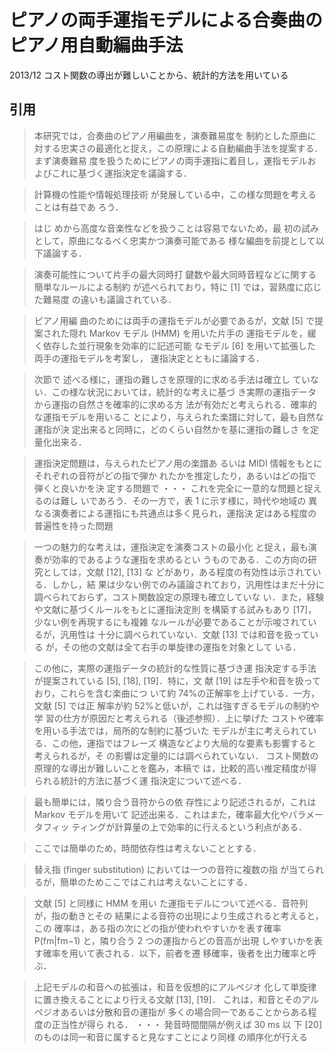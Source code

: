 # ピアノの両手運指モデルによる合奏曲のピアノ用自動編曲手法

2013/12
コスト関数の導出が難しいことから、統計的方法を用いている

## 引用

> 本研究では，合奏曲のピアノ用編曲を，演奏難易度を
制約とした原曲に対する忠実さの最適化と捉え，この原理による自動編曲手法を提案する．まず演奏難易
度を扱うためにピアノの両手運指に着目し，運指モデルおよびこれに基づく運指決定を議論する．

> 計算機の性能や情報処理技術
が発展している中，この様な問題を考えることは有益であ
ろう．

> はじ
めから高度な音楽性などを扱うことは容易でないため，最
初の試みとして，原曲になるべく忠実かつ演奏可能である
様な編曲を前提として以下議論する．

> 演奏可能性について片手の最大同時打
鍵数や最大同時音程などに関する簡単なルールによる制約
が述べられており，特に [1] では，習熟度に応じた難易度
の違いも議論されている．

> ピアノ用編
曲のためには両手の運指モデルが必要であるが，文献 [5]
で提案された隠れ Markov モデル (HMM) を用いた片手の
運指モデルを，緩く依存した並行現象を効率的に記述可能
なモデル [6] を用いて拡張した両手の運指モデルを考案し，
運指決定とともに議論する．

> 次節で
述べる様に，運指の難しさを原理的に求める手法は確立し
ていない．この様な状況においては，統計的な考えに基づ
き実際の運指データから運指の自然さを確率的に求める方
法が有効だと考えられる．確率的な運指モデルを用いるこ
とにより，与えられた楽譜に対して，最も自然な運指が決
定出来ると同時に，どのくらい自然かを基に運指の難しさ
を定量化出来る．

> 運指決定問題は，与えられたピアノ用の楽譜あ
るいは MIDI 情報をもとにそれぞれの音符がどの指で弾か
れたかを推定したり，あるいはどの指で弾くと良いかを決
定する問題で
・・・
これを完全に一意的な問題と捉えるのは難し
いであろう．その一方で，表 1 に示す様に，時代や地域の
異なる演奏者による運指にも共通点は多く見られ，運指決
定はある程度の普遍性を持った問題

> 一つの魅力的な考えは，運指決定を演奏コストの最小化
と捉え，最も演奏が効率的であるような運指を求めるとい
うものである．この方向の研究としては，文献 [12], [13] な
どがあり，ある程度の有効性は示されている．しかし，結
果は少ない例でのみ議論されており，汎用性はまだ十分に
調べられておらず，コスト関数設定の原理も確立していな
い．また，経験や文献に基づくルールをもとに運指決定則
を構築する試みもあり [17]，少ない例を再現するにも複雑
なルールが必要であることが示唆されているが，汎用性は
十分に調べられていない．文献 [13] では和音を扱っている
が，その他の文献は全て右手の単旋律の運指を対象として
いる．

> この他に，実際の運指データの統計的な性質に基づき運
指決定する手法が提案されている [5], [18], [19]．特に，文
献 [19] は左手や和音を扱っており，これらを含む楽曲につ
いて約 74%の正解率を上げている．一方，文献 [5] では正
解率が約 52%と低いが，これは強すぎるモデルの制約や学
習の仕方が原因だと考えられる（後述参照）．上に挙げた
コストや確率を用いる手法では，局所的な制約に基づいた
モデルが主に考えられている．この他，運指ではフレーズ
構造などより大局的な要素も影響すると考えられるが，そ
の影響は定量的には調べられていない．
コスト関数の原理的な導出が難しいことを鑑み，本稿で
は，比較的高い推定精度が得られる統計的方法に基づく運
指決定について述べる．

> 最も簡単には，隣り合う音符からの依
存性により記述されるが，これは Markov モデルを用いて
記述出来る．これはまた，確率最大化やパラメータフィッ
ティングが計算量の上で効率的に行えるという利点がある．

> ここでは簡単のため，時間依存性は考えないこととする．

> 替え指 (finger substitution) においては一つの音符に複数の指
が当てられるが，簡単のためここではこれは考えないことにする．

> 文献 [5] と同様に HMM を用い
た運指モデルについて述べる．音符列が，指の動きとその
結果による音符の出現により生成されると考えると，この
確率は，ある指の次にどの指が使われやすいかを表す確率
P(fm|fm−1) と，隣り合う 2 つの運指からどの音高が出現
しやすいかを表す確率を用いて表される．以下，前者を遷
移確率，後者を出力確率と呼ぶ．

> 上記モデルの和音への拡張は，和音を仮想的にアルペジオ
化して単旋律に置き換えることにより行える文献 [13], [19]．
これは，和音とそのアルペジオあるいは分散和音の運指が
多くの場合同一であることからある程度の正当性が得ら
れる．
・・・
発音時間間隔が例えば 30 ms 以
下 [20] のものは同一和音に属すると見なすことにより同様
の順序化が行える